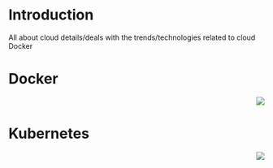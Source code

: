 # Introduction

All about cloud details/deals with the trends/technologies related to cloud 
Docker

# Docker
<div align="right">

<a href="Docker.md" alt=""><img src="https://img.shields.io/badge/ReadMore-blue?style=plastic&logo=markdown"/></a>

</div>

# Kubernetes
<div align="right">

<a href="Kubernetes.md" alt=""><img src="https://img.shields.io/badge/ReadMore-blue?style=plastic&logo=markdown"/></a>

</div>


